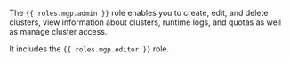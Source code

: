 The `{{ roles.mgp.admin }}` role enables you to create, edit, and delete clusters, view information about clusters, runtime logs, and quotas as well as manage cluster access.

It includes the `{{ roles.mgp.editor }}` role.
